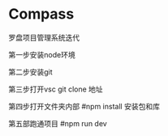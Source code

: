 # Compass
罗盘项目管理系统迭代

第一步安装node环境 

第二步安装git

第三步打开vsc git clone 地址

第四步打开文件夹内部
#npm install
安装包和库

第五部跑通项目
#npm run dev
